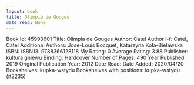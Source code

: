 ```yaml
---
layout: book
title: Olimpia de Gouges
date_read: None
---
```


Book Id: 45993601
Title: Olimpia de Gouges
Author: Catel
Author l-f: Catel, Catel
Additional Authors: Jose-Louis Bocquet, Katarzyna Koła-Bielawska
ISBN: 
ISBN13: 9788366128118
My Rating: 0
Average Rating: 3.88
Publisher: kultura gniewu
Binding: Hardcover
Number of Pages: 490
Year Published: 2019
Original Publication Year: 2012
Date Read: 
Date Added: 2020/04/20
Bookshelves: kupka-wstydu
Bookshelves with positions: kupka-wstydu (#2235)

